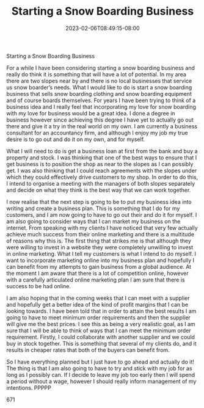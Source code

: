 ﻿---
title: "Starting a Snow Boarding Business"
date: 2023-02-06T08:49:15-08:00
description: "Text Tips for Web Success"
featured_image: "/images/Text.jpg"
tags: ["Text"]
---

Starting a Snow Boarding Business

For a while I have been considering starting a snow boarding business and really do think it is something that will have a lot of potential. In my area there are two slopes near by and there is no local businesses that service us snow boarder’s needs. What I would like to do is start a snow boarding business that sells snow boarding clothing and snow boarding equipment and of course boards themselves. For years I have been trying to think of a business idea and I really feel that incorporating my love for snow boarding with my love for business would be a great idea. I done a degree in business however since achieving this degree I have yet to actually go out there and give it a try in the real world on my own. I am currently a business consultant for an accountancy firm, and although I enjoy my job my true desire is to go out and do it on my own, and for myself. 

What I will need to do is get a business loan at first from the bank and buy a property and stock. I was thinking that one of the best ways to ensure that I get business is to position the shop as near to the slopes as I can possibly get. I was also thinking that I could reach agreements with the slopes under which they could effectively drive customers to my shop. In order to do this, I intend to organise a meeting with the managers of both slopes separately and decide on what they think is the best way that we can work together.

I now realise that the next step is going to be to put my business idea into writing and create a business plan. This is something that I do for my customers, and I am now going to have to go out their and do it for myself. I am also going to consider ways that I can market my business on the internet. From speaking with my clients I have noticed that very few actually achieve much success from their online marketing and there is a multitude of reasons why this is. The first thing that strikes me is that although they were willing to invest in a website they were completely unwilling to invest in online marketing. What I tell my customers is what I intend to do myself. I want to incorporate marketing online into my business plan and hopefully I can benefit from my attempts to gain business from a global audience. At the moment I am aware that there is a lot of competition online, however with a carefully articulated online marketing plan I am sure that there is success to be had online. 

I am also hoping that in the coming weeks that I can meet with a supplier and hopefully get a better idea of the kind of profit margins that I can be looking towards. I have been told that in order to attain the best results I am going to have to meet minimum order requirements and then the supplier will give me the best prices. I see this as being a very realistic goal, as I am sure that I will be able to think of ways that I can meet the minimum order requirement. Firstly, I could collaborate with another supplier and we could buy in stock together. This is something that several of my clients do, and it results in cheaper rates that both of the buyers can benefit from.

So I have everything planned but I just have to go ahead and actually do it! The thing is that I am also going to have to try and stick with my job for as long as I possibly can. If I decide to leave my job too early then I will spend a period without a wage, however I should really inform management of my intentions.
PPPPP

671

